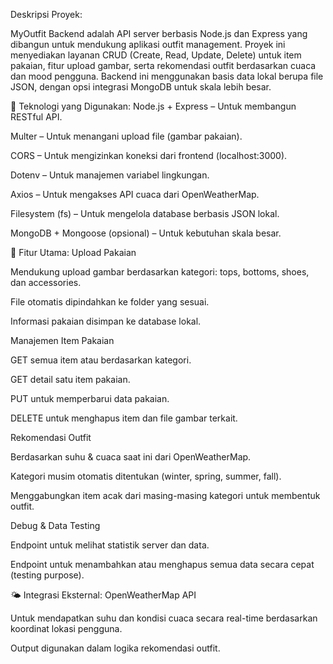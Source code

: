 Deskripsi Proyek:

MyOutfit Backend adalah API server berbasis Node.js dan Express yang dibangun untuk mendukung aplikasi outfit management. Proyek ini menyediakan layanan CRUD (Create, Read, Update, Delete) untuk item pakaian, fitur upload gambar, serta rekomendasi outfit berdasarkan cuaca dan mood pengguna. Backend ini menggunakan basis data lokal berupa file JSON, dengan opsi integrasi MongoDB untuk skala lebih besar.

🔧 Teknologi yang Digunakan:
Node.js + Express – Untuk membangun RESTful API.

Multer – Untuk menangani upload file (gambar pakaian).

CORS – Untuk mengizinkan koneksi dari frontend (localhost:3000).

Dotenv – Untuk manajemen variabel lingkungan.

Axios – Untuk mengakses API cuaca dari OpenWeatherMap.

Filesystem (fs) – Untuk mengelola database berbasis JSON lokal.

MongoDB + Mongoose (opsional) – Untuk kebutuhan skala besar.

🚀 Fitur Utama:
Upload Pakaian

Mendukung upload gambar berdasarkan kategori: tops, bottoms, shoes, dan accessories.

File otomatis dipindahkan ke folder yang sesuai.

Informasi pakaian disimpan ke database lokal.

Manajemen Item Pakaian

GET semua item atau berdasarkan kategori.

GET detail satu item pakaian.

PUT untuk memperbarui data pakaian.

DELETE untuk menghapus item dan file gambar terkait.

Rekomendasi Outfit

Berdasarkan suhu & cuaca saat ini dari OpenWeatherMap.

Kategori musim otomatis ditentukan (winter, spring, summer, fall).

Menggabungkan item acak dari masing-masing kategori untuk membentuk outfit.

Debug & Data Testing

Endpoint untuk melihat statistik server dan data.

Endpoint untuk menambahkan atau menghapus semua data secara cepat (testing purpose).

🌤 Integrasi Eksternal:
OpenWeatherMap API

Untuk mendapatkan suhu dan kondisi cuaca secara real-time berdasarkan koordinat lokasi pengguna.

Output digunakan dalam logika rekomendasi outfit.

